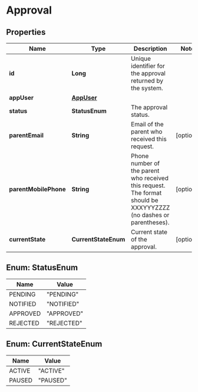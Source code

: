 
# Approval

## Properties
Name | Type | Description | Notes
------------ | ------------- | ------------- | -------------
**id** | **Long** | Unique identifier for the approval returned by the system. | 
**appUser** | [**AppUser**](AppUser.md) |  | 
**status** | **StatusEnum** | The approval status. | 
**parentEmail** | **String** | Email of the parent who received this request. |  [optional]
**parentMobilePhone** | **String** | Phone number of the parent who received this request. The format should be XXXYYYZZZZ (no dashes or parentheses). |  [optional]
**currentState** | **CurrentStateEnum** | Current state of the approval. |  [optional]



<a name="StatusEnum"></a>
## Enum: StatusEnum
Name | Value
---- | -----
PENDING | &quot;PENDING&quot;
NOTIFIED | &quot;NOTIFIED&quot;
APPROVED | &quot;APPROVED&quot;
REJECTED | &quot;REJECTED&quot;


<a name="CurrentStateEnum"></a>
## Enum: CurrentStateEnum
Name | Value
---- | -----
ACTIVE | &quot;ACTIVE&quot;
PAUSED | &quot;PAUSED&quot;



